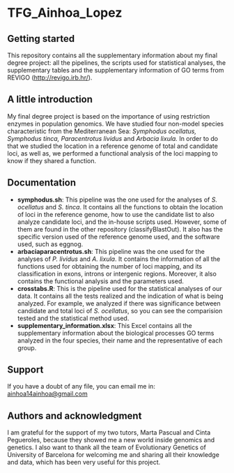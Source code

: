 # TFG_Ainhoa_Lopez
## Getting started
This repository contains all the supplementary information about my final degree project: all the pipelines, the scripts used for statistical analyses, 
the supplementary tables and the supplementary information of GO terms from REVIGO (http://revigo.irb.hr/). 

## A little introduction
My final degree project is based on the importance of using restriction enzymes in population genomics. We have studied four non-model species
characteristic from the Mediterranean Sea: *Symphodus ocellatus, Symphodus tinca, Paracentrotus lividus* and *Arbacia lixula.* 
In order to do that we studied the location in a reference genome of total and candidate loci, as well as, we performed a functional analysis of the
loci mapping to know if they shared a function. 

## Documentation
- **symphodus.sh**: This pipeline was the one used for the analyses of *S. ocellatus* and *S. tinca*. It contains all the functions to obtain the location of
loci in the reference genome, how to use the candidate list to also analyze candidate loci, and the in-house scripts used. However, some of them are found
in the other repository (classifyBlastOut). It also has the specific version used of the reference genome used, and the software used, such as eggnog. 
- **arbaciaparacentrotus.sh**: This pipeline was the one used for the analyses of *P. lividus* and *A. lixula*. It contains the information of all the functions used
for obtaining the number of loci mapping, and its classification in exons, introns or intergenic regions. Moreover, it also contains the functional analysis and
the parameters used. 
- **crosstabs.R**: This is the pipeline used for the statistical analyses of our data. It contains all the tests realized and the indication of what is being analyzed.
For example, we analyzed if there was significance between candidate and total loci of *S. ocellatus*, so you can see the comparision tested and the statistical
method used. 
- **supplementary_information.xlsx**: This Excel contains all the supplementary information about the biological processes GO terms analyzed 
in the four species, their name and the representative of each group. 

## Support
If you have a doubt of any file, you can email me in: ainhoa14ainhoa@gmail.com

## Authors and acknowledgment
I am grateful for the support of my two tutors, Marta Pascual and Cinta Pegueroles, because they showed me a new world inside genomics and genetics. 
I also want to thank all the team of Evolutionary Genetics of University of Barcelona for welcoming me and sharing all their knowledge and data, 
which has been very useful for this project.


